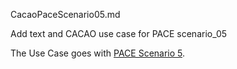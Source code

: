 CacaoPaceScenario05.md

Add text and CACAO use case for PACE scenario_05

The Use Case goes with
[PACE Scenario 5](../../By_Example/Scenario_05.md).
